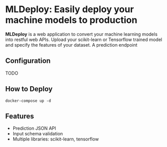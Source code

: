 # MLDeploy: Easily deploy your machine models to production

**MLDeploy** is a web application to convert your machine learning models into restful web APIs.
Upload your scikit-learn or Tensorflow trained model and specify the features of your dataset.
A prediction endpoint 

## Configuration

TODO

## How to Deploy

```
docker-compose up -d
```

## Features

 * Prediction JSON API
 * Input schema validation
 * Multiple libraries: scikit-learn, tensorflow

